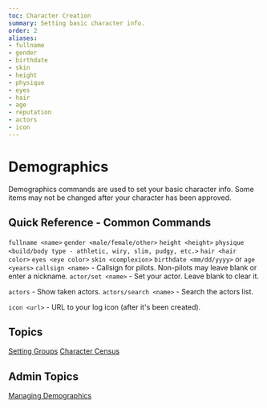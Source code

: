 ```yaml
---
toc: Character Creation
summary: Setting basic character info.
order: 2
aliases:
- fullname
- gender
- birthdate
- skin
- height
- physique
- eyes
- hair
- age
- reputation
- actors
- icon
---
```

# Demographics

Demographics commands are used to set your basic character info.  Some items may not be changed after your character has been approved.

## Quick Reference - Common Commands

`fullname <name>`
`gender <male/female/other>`
`height <height>`
`physique <build/body type - athletic, wiry, slim, pudgy, etc.>`
`hair <hair color>`
`eyes <eye color>`
`skin <complexion>`
`birthdate <mm/dd/yyyy>` or `age <years>`
`callsign <name>` - Callsign for pilots.  Non-pilots may leave blank or enter a nickname.
`actor/set <name>` - Set your actor.  Leave blank to clear it.

`actors` - Show taken actors.
`actors/search <name>` - Search the actors list.

`icon <url>` - URL to your log icon (after it's been created).

## Topics

[Setting Groups](/help/demographics/groups)
[Character Census](/help/demographics/census)

## Admin Topics

[Managing Demographics](/help/demographics/admin)